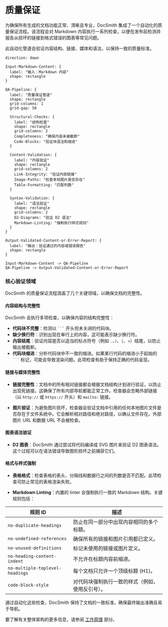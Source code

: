 # 质量保证

为确保所有生成的文档功能正常、清晰且专业，DocSmith 集成了一个自动化的质量保证流程。该流程会对 Markdown 内容执行一系列检查，以便在发布前检测并报告从损坏的链接到格式错误的图表等常见问题。

此自动化管道会验证内容结构、链接、媒体和语法，以保持一致的质量标准。

```d2
direction: down

Input-Markdown-Content: {
  label: "输入：Markdown 内容"
  shape: rectangle
}

QA-Pipeline: {
  label: "质量保证管道"
  shape: rectangle
  grid-columns: 1
  grid-gap: 50

  Structural-Checks: {
    label: "结构检查"
    shape: rectangle
    grid-columns: 2
    Completeness: "确保内容未被截断"
    Code-Blocks: "验证块语法和缩进"
  }

  Content-Validation: {
    label: "内容验证"
    shape: rectangle
    grid-columns: 2
    Link-Integrity: "验证内部链接"
    Image-Paths: "检查本地图片是否存在"
    Table-Formatting: "匹配列数"
  }

  Syntax-Validation: {
    label: "语法验证"
    shape: rectangle
    grid-columns: 2
    D2-Diagrams: "验证 D2 语法"
    Markdown-Linting: "强制执行样式规则"
  }
}

Output-Validated-Content-or-Error-Report: {
  label: "输出：验证通过的内容或错误报告"
  shape: rectangle
}

Input-Markdown-Content -> QA-Pipeline
QA-Pipeline -> Output-Validated-Content-or-Error-Report
```

### 核心验证领域

DocSmith 的质量保证流程涵盖了几个关键领域，以确保文档的完整性。

#### 内容结构与完整性

DocSmith 会执行多项检查，以确保内容的结构完整性：

- **代码块不完整**：检测以 ` ``` ` 开头但未关闭的代码块。
- **缺少换行符**：识别出现在单行上的内容，这可能表示缺少换行符。
- **内容结尾**：验证内容是否以适当的标点符号（例如 `.`、`)`、`|`、`>`）结尾，以防止输出被截断。
- **代码块缩进**：分析代码块中不一致的缩进。如果某行代码的缩进小于起始的 ` ``` ` 标记，可能会导致渲染问题。此项检查有助于保持正确的代码呈现。

#### 链接与媒体完整性

- **链接完整性**：文档中的所有相对链接都会根据文档结构计划进行验证，以防止出现死链接。这确保了所有内部导航都能正常工作。检查器会忽略外部链接（以 `http://` 或 `https://` 开头）和 `mailto:` 链接。

- **图片验证**：为避免图片损坏，检查器会验证文档中引用的任何本地图片文件是否存在于文件系统中。它会解析相对路径和绝对路径，以确认文件存在。外部图片 URL 和数据 URL 不会被检查。

#### 图表语法验证

- **D2 图表**：DocSmith 通过尝试将代码编译成 SVG 图片来验证 D2 图表语法。这个过程可以在语法错误导致图形损坏之前捕获它们。

#### 格式与样式强制

- **表格格式**：检查表格的表头、分隔线和数据行之间的列数是否不匹配。此项检查可防止常见的表格渲染失败。

- **Markdown Linting**：内置的 linter 会强制执行一致的 Markdown 结构。关键规则包括：

| 规则 ID | 描述 |
|---|---|
| `no-duplicate-headings` | 防止在同一部分中出现内容相同的多个标题。 |
| `no-undefined-references` | 确保所有的链接和图片引用都已定义。 |
| `no-unused-definitions` | 标记未使用的链接或图片定义。 |
| `no-heading-content-indent` | 不允许在标题内容前缩进。 |
| `no-multiple-toplevel-headings` | 每个文档只允许一个顶级标题 (H1)。 |
| `code-block-style` | 对代码块强制执行一致的样式（例如，使用反引号）。 |

通过自动化这些检查，DocSmith 保持了文档的一致标准，确保最终输出准确且易于导航。

要了解有关整体架构的更多信息，请参阅 [工作原理](./advanced-how-it-works.md) 部分。
